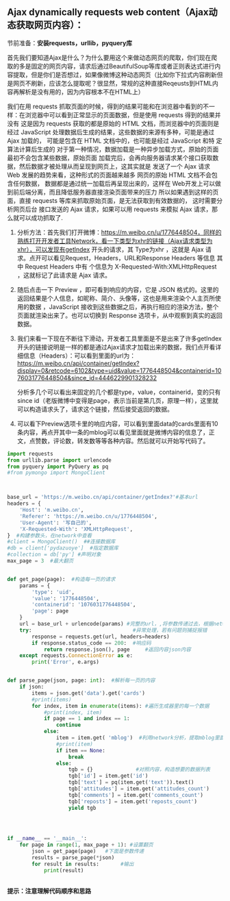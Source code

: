 ## Ajax dynamically requests web content（Ajax动态获取网页内容）：

节前准备：**安装requests，urllib，pyquery库**



首先我们要知道Ajax是什么？为什么要用这个来做动态网页的爬取，你们现在爬取的多是固定的网页内容，请求后通过BeautifulSoup等库或者正则表达式进行内容提取，但是你们是否想过，如果像微博这种动态网页（比如你下拉式内容刷新但是网页不刷新，应该怎么提取呢？很显然，常规的这种直接Reqeusts到HTML内容再解析是没有用的，因为内容根本不在HTML上）

我们在用 requests 抓取页面的时候，得到的结果可能和在浏览器中看到的不一样：在浏览器中可以看到正常显示的页面数据，但是使用 requests 得到的结果并没有 这是因为 requests 获取的都是原始的 HTML 文档，而浏览器中的页面则是经过 JavaScript 处理数据后生成的结果，这些数据的来源有多种，可能是通过 Ajax 加载的， 可能是包含在 HTML 文档中的，也可能是经过 JavaScript 和特 定算法计算后生成的 对于第一种情况，数据加载是一种异步加载方式，原始的页面最初不会包含某些数据，原始页面 加载完后，会再向服务器请求某个接口获取数据，然后数据才被处理从而呈现到网页上，这其实就是 发送了一个 Ajax 请求 Web 发展的趋势来看，这种形式的页面越来越多 网页的原始 HTML 文档不会包含任何数据， 数据都是通过统一加载后再呈现出来的，这样在 Web开发上可以做到前后端分离，而且降低服务器直接渲染页面带来的压力 所以如果遇到这样的页面，直接 requests 等库来抓取原始页面，是无法获取到有效数据的， 这时需要分析网页后台 接口发送的 Ajax 请求，如果可以用 requests 来模拟 Ajax 请求，那么就可以成功抓取了.



1. 分析方法：首先我们打开微博：https://m.weibo.cn/u/1776448504，同样的熟练打开开发者工具Network，看一下类型为xhr的链接（Ajax请求类型为xhr），可以发现有getlndex 开头的请求，其 Type为xhr ，这就是 Ajax 请求。点开可以看见Request，Headers，URL和Response Headers 等信息 其中 Request Headers 中有 个信息为 X-Requested-With:XMLHttpRequest ，这就标记了此请求是 Ajax 请求。

2. 随后点击一下 Preview ，即可看到响应的内容，它是 JSON 格式的。这里的返回结果是个人信息，如昵称、简介、头像等，这也是用来渲染个人主页所使用的数据 ，JavaScript 接收到这些数据之后，再执行相应的渲染方法，整个页面就渲染出来了。也可以切换到 Response 选项卡，从中观察到真实的返回数据。

3. 我们来看一下现在不断往下滑动，开发者工具里面是不是出来了许多getIndex开头的链接说明是一样的都是通过Ajax请求才加载出来的数据，我们点开看详细信息（Headers）：可以看到里面的url为：https://m.weibo.cn/api/container/getIndex?display=0&retcode=6102&type=uid&value=1776448504&containerid=1076031776448504&since_id=4446229901328232

   分析多几个可以看出来固定的几个都是type，value，containerid，变的只有since id（老版微博中变得是page，表示当前是第几页，原理一样），这里就可以构造请求头了，请求这个链接，然后接受返回的数据。

4. 可以看下Preview选项卡里的响应内容，可以看到里面data的cards里面有10条内容，再点开其中一条的mblog可以看见里面就是微博内容的信息了，正文，点赞数，评论数，转发数等等各种内容。然后就可以开始写代码了。

   



```python
import requests
from urllib.parse import urlencode
from pyquery import PyQuery as pq
#from pymongo import MongoClient



base_url = 'https://m.weibo.cn/api/container/getIndex?'#基本url
headers = {
    'Host': 'm.weibo.cn',
    'Referer': 'https://m.weibo.cn/u/1776448504',
    'User-Agent': '写自己的',
    'X-Requested-With': 'XMLHttpRequest',
}  #构建参数头，在network中查看
#client = MongoClient()  ##连接数据库
#db = client['pydazuoye']  #指定数据库
#collection = db['py'] #声明对象
max_page = 3  #最大翻页


def get_page(page):  #构造每一页的请求
    params = {
        'type': 'uid',
        'value': '1776448504',
        'containerid': '1076031776448504',
        'page': page
    }
    url = base_url + urlencode(params) #完整的url，,将参数传递过去，根据network发现
    try:                                 #异常处理，若有问题则捕捉报错
        response = requests.get(url, headers=headers)
        if response.status_code == 200:  #响应码
            return response.json(), page     #返回内容json内容
    except requests.ConnectionError as e:
        print('Error', e.args)


def parse_page(json, page: int):  #解析每一页的内容
    if json:
        items = json.get('data').get('cards')
        #print(items)
        for index, item in enumerate(items): #遍历生成器里的每一个数据
            #print(index, item)
            if page == 1 and index == 1:
                continue
            else:
                item = item.get( 'mblog')  #利用network分析，提取mblog里面的内容
                #print(item)
                if item == None:
                    break
                else:
                    tgb = {}              #对照内容，构造想要的数据列表
                    tgb['id'] = item.get('id')
                    tgb['text'] = pq(item.get('text')).text()
                    tgb['attitudes'] = item.get('attitudes_count')
                    tgb['comments'] = item.get('comments_count')
                    tgb['reposts'] = item.get('reposts_count')
                    yield tgb
                



if __name__ == '__main__':
    for page in range(1, max_page + 1): #设置翻页
        json = get_page(page)   #下面是参数传递
        results = parse_page(*json)
        for result in results:       #输出
            print(result)
            
```

**提示：注意理解代码顺序和思路**

